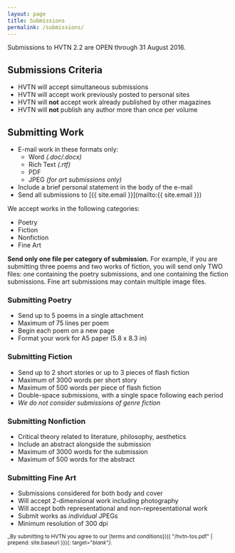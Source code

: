 ```yaml
---
layout: page
title: Submissions
permalink: /submissions/
---
```


Submissions to HVTN 2.2 are OPEN through 31 August 2016.

## Submissions Criteria

- HVTN will accept simultaneous submissions
- HVTN will accept work previously posted to personal sites
- HVTN will **not** accept work already published
  by other magazines
- HVTN will **not** publish any author more than once per volume

## Submitting Work

- E-mail work in these formats only:
  - Word *(.doc/.docx)*
  - Rich Text *(.rtf)*
  - PDF
  - JPEG *(for art submissions only)*
- Include a brief personal statement in the body of the e-mail
- Send all submissions to [{{ site.email }}](mailto:{{ site.email }})

We accept works in the following categories:

- Poetry
- Fiction
- Nonfiction
- Fine Art

**Send only one file per category of submission.**
For example, if you are submitting three poems and two works
of fiction, you will send only TWO files: one containing the
poetry submissions, and one containing the fiction submissions.
Fine art submissions may contain multiple image files.

### Submitting Poetry

- Send up to 5 poems in a single attachment
- Maximum of 75 lines per poem
- Begin each poem on a new page
- Format your work for A5 paper (5.8 x 8.3 in)

### Submitting Fiction

- Send up to 2 short stories or up to 3 pieces of flash fiction
- Maximum of 3000 words per short story
- Maximum of 500 words per piece of flash fiction
- Double-space submissions, with a single space following each period
- *We do not consider submissions of genre fiction*

### Submitting Nonfiction

- Critical theory related to literature, philosophy, aesthetics
- Include an abstract alongside the submission
- Maximum of 3000 words for the submission
- Maximum of 500 words for the abstract

### Submitting Fine Art

- Submissions considered for both body and cover
- Will accept 2-dimensional work including photography
- Will accept both representational and non-representational work
- Submit works as *individual* JPEGs
- Minimum resolution of 300 dpi

<small> _By submitting to HVTN you agree to our [terms and conditions]({{ "/hvtn-tos.pdf" | prepend: site.baseurl }}){: target="_blank"}._</small>
